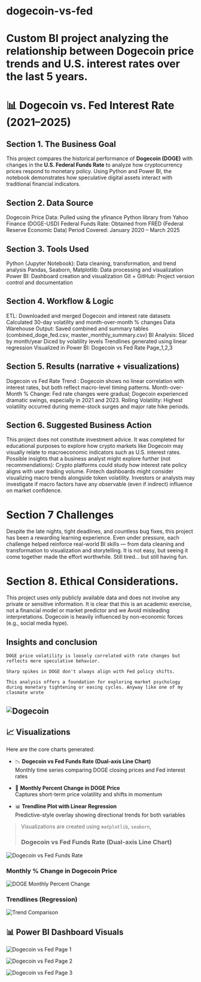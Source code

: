 # dogecoin-vs-fed
# Custom BI project analyzing the relationship between Dogecoin price trends and U.S. interest rates over the last 5 years.
# 📊 Dogecoin vs. Fed Interest Rate (2021–2025)


## Section 1. The Business Goal
This project compares the historical performance of **Dogecoin (DOGE)** with changes in the **U.S. Federal Funds Rate** to analyze how cryptocurrency prices respond to monetary policy. Using Python and Power BI, the notebook demonstrates how speculative digital assets interact with traditional financial indicators.

## Section 2. Data Source
 Dogecoin Price Data: Pulled using the yfinance Python library from Yahoo Finance (DOGE-USD)
 Federal Funds Rate: Obtained from FRED (Federal Reserve Economic Data)
 Period Covered: January 2020 – March 2025

## Section 3. Tools Used
 Python (Jupyter Notebook): Data cleaning, transformation, and trend analysis
 Pandas, Seaborn, Matplotlib: Data processing and visualization
 Power BI: Dashboard creation and visualization
 Git + GitHub: Project version control and documentation

## Section 4. Workflow & Logic
ETL:
 Downloaded and merged Dogecoin and interest rate datasets
 Calculated 30-day volatility and month-over-month % changes
 Data Warehouse Output:
 Saved combined and summary tables (combined_doge_fed.csv, master_monthly_summary.csv)
 BI Analysis:
 Sliced by month/year
 Diced by volatility levels
 Trendlines generated using linear regression
 Visualized in Power BI:
 Dogecoin vs Fed Rate Page_1,2,3

## Section 5. Results (narrative + visualizations)
Dogecoin vs Fed Rate Trend :
 Dogecoin shows no linear correlation with interest rates, but both reflect macro-level timing patterns.
Month-over-Month % Change:
 Fed rate changes were gradual; Dogecoin experienced dramatic swings, especially in 2021 and 2023.
Rolling Volatility:
 Highest volatility occurred during meme-stock surges and major rate hike periods.

## Section 6. Suggested Business Action
This project does not constitute investment advice. It was completed for educational purposes to explore how crypto markets like Dogecoin may visually relate to macroeconomic indicators such as U.S. interest rates.
 Possible insights that a business analyst might explore further (not recommendations):
 Crypto platforms could study how interest rate policy aligns with user trading volume.
 Fintech dashboards might consider visualizing macro trends alongside token volatility.
 Investors or analysts may investigate if macro factors have any observable (even if indirect) influence on market confidence.

# Section 7  Challenges
 Despite the late nights, tight deadlines, and countless bug fixes, this project has been a rewarding learning experience. Even under pressure, each challenge helped reinforce real-world BI skills — from data cleaning and transformation to visualization and storytelling. It is not  easy, but seeing it come together made the effort worthwhile. Still tired… but still having fun.

# Section 8. Ethical Considerations. 
This project uses only publicly available data and does not involve any private or sensitive information. 
It is  clear that this is an academic exercise, not a financial model or market predictor and we Avoid misleading interpretations. 
Dogecoin is heavily influenced by non-economic forces (e.g., social media hype). 

## Insights and conclusion

    DOGE price volatility is loosely correlated with rate changes but reflects more speculative behavior.

    Sharp spikes in DOGE don't always align with Fed policy shifts.

    This analysis offers a foundation for exploring market psychology during monetary tightening or easing cycles. Anyway like one of my clasmate wrote 

 ![Dogecoin](Power_BI_visuals\dogecoin.png)
---

## 📈 Visualizations

Here are the core charts generated:

- 📉 **Dogecoin vs Fed Funds Rate (Dual-axis Line Chart)**  
  Monthly time series comparing DOGE closing prices and Fed interest rates

- 🔄 **Monthly Percent Change in DOGE Price**  
  Captures short-term price volatility and shifts in momentum

- 📊 **Trendline Plot with Linear Regression**  
  Predictive-style overlay showing directional trends for both variables

> Visualizations are created using `matplotlib`, `seaborn`, 
> ### Dogecoin vs Fed Funds Rate (Dual-axis Line Chart)
![Dogecoin vs Fed Funds Rate](images/doge_vs_fed_line.png)
### Monthly % Change in Dogecoin Price
![DOGE Monthly Percent Change](images/doge_vs_fed_percentage_change.png)
### Trendlines (Regression)
![Trend Comparison](images/doge_vs_fed_trend_comparison.png)

## 📊 Power BI Dashboard Visuals

![Dogecoin vs Fed Page 1](Power_BI_visuals\PowerBI_pg1.png)

![Dogecoin vs Fed Page 2](Power_BI_visuals\PowerBI_pg2.png)

![Dogecoin vs Fed Page 3](Power_BI_visuals\PowerBI_pg3.png)







